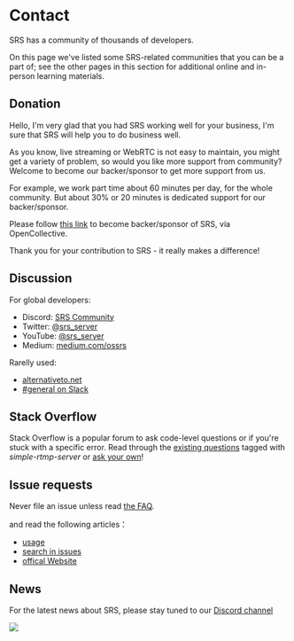 # Contact

SRS has a community of thousands of developers.

On this page we've listed some SRS-related communities that you can be a part of; see the other pages in this section for additional online and in-person learning materials.

## Donation

Hello, I'm very glad that you had SRS working well for your business, I'm sure that SRS will help you to do business well.

As you know, live streaming or WebRTC is not easy to maintain, you might get a variety of problem, so would you like more support from community? Welcome to become our backer/sponsor to get more support from us.

For example, we work part time about 60 minutes per day, for the whole community. But about 30% or 20 minutes is dedicated support for our backer/sponsor.

Please follow [this link](https://opencollective.com/srs-server/contribute/backer-34941/checkout?interval=month&amount=5) to become backer/sponsor of SRS, via OpenCollective.

Thank you for your contribution to SRS - it really makes a difference!

## Discussion

For global developers:

* Discord: [SRS Community](https://discord.gg/yZ4BnPmHAd)
* Twitter: [@srs_server](https://twitter.com/srs_server)
* YouTube: [@srs_server](https://www.youtube.com/@srs_server)
* Medium: [medium.com/ossrs](https://blog.ossrs.io/)

Rarelly used:
* [alternativeto.net](https://alternativeto.net/software/srs/about/)
* [#general on Slack](https://join.slack.com/t/srs-server/shared_invite/zt-1689trxqu-_xSz~53_MgHJap_rxJiqRA)

## Stack Overflow

Stack Overflow is a popular forum to ask code-level questions or if you're stuck with a specific error. Read through the [existing questions](https://stackoverflow.com/questions/tagged/simple-realtime-server) tagged with *simple-rtmp-server* or [ask your own](https://stackoverflow.com/questions/ask?tags=simple-realtime-server)!

## Issue requests

Never file an issue unless read [the FAQ](/faq).

and read the following articles：
* [usage](https://github.com/ossrs/srs#usage)
* [search in issues](https://github.com/ossrs/srs/issues)
* [offical Website](https://ossrs.io)

## News
For the latest news about SRS, please stay tuned to our [Discord channel](https://discord.gg/DfJFjpxmC7)

![](https://ossrs.net/gif/v1/sls.gif?site=ossrs.io&path=/lts/pages/contact-en)


